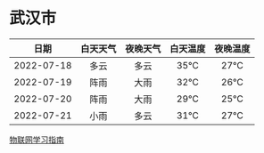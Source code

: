 # 武汉市
|日期|白天天气|夜晚天气|白天温度|夜晚温度|
|:--:|:--:|:--:|:--:|:--:|
|2022-07-18|多云|多云|35℃|27℃|
|2022-07-19|阵雨|大雨|32℃|26℃|
|2022-07-20|阵雨|大雨|29℃|25℃|
|2022-07-21|小雨|多云|31℃|27℃|
 
[物联网学习指南](http://doc.lziqi.top/IoT)
